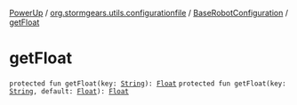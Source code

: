 [PowerUp](../../index.md) / [org.stormgears.utils.configurationfile](../index.md) / [BaseRobotConfiguration](index.md) / [getFloat](./get-float.md)

# getFloat

`protected fun getFloat(key: `[`String`](https://kotlinlang.org/api/latest/jvm/stdlib/kotlin/-string/index.html)`): `[`Float`](https://kotlinlang.org/api/latest/jvm/stdlib/kotlin/-float/index.html)
`protected fun getFloat(key: `[`String`](https://kotlinlang.org/api/latest/jvm/stdlib/kotlin/-string/index.html)`, default: `[`Float`](https://kotlinlang.org/api/latest/jvm/stdlib/kotlin/-float/index.html)`): `[`Float`](https://kotlinlang.org/api/latest/jvm/stdlib/kotlin/-float/index.html)